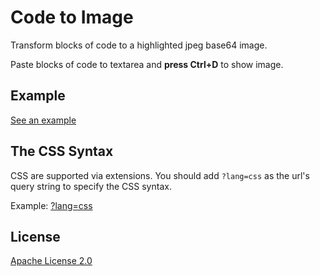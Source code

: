 # Code to Image

Transform blocks of code to a highlighted jpeg base64 image.

Paste blocks of code to textarea and **press Ctrl+D** to show image.

## Example

[See an example](http://code2img.test.h5jun.com/)

## The CSS Syntax

CSS are supported via extensions. You should add `?lang=css` as the url's query string to specify the CSS syntax.

Example: [?lang=css](http://code2img.test.h5jun.com/?lang=css)

## License

[Apache License 2.0](http://www.apache.org/licenses/LICENSE-2.0)

